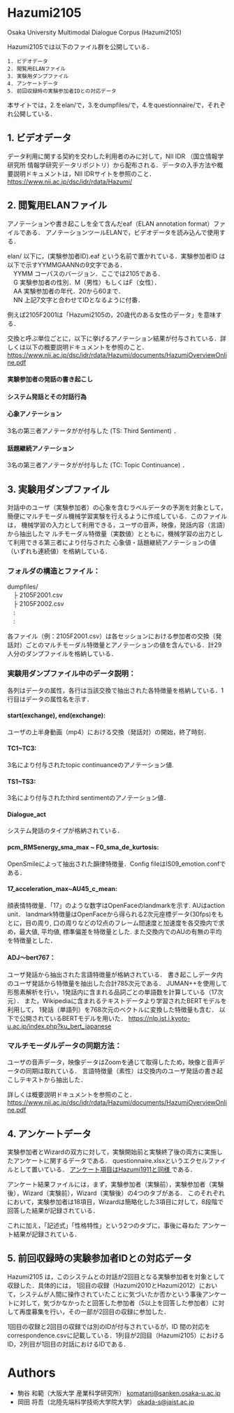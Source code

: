 ﻿# Hazumi2105
Osaka University Multimodal Dialogue Corpus (Hazumi2105)

Hazumi2105では以下のファイル群を公開している．
```
1. ビデオデータ
2. 閲覧用ELANファイル
3. 実験用ダンプファイル
4. アンケートデータ
5. 前回収録時の実験参加者IDとの対応データ
```
本サイトでは，2.をelan/で，3.をdumpfiles/で，4.をquestionnaire/で，それぞれ公開している．

## 1. ビデオデータ
データ利用に関する契約を交わした利用者のみに対して，NII IDR （国立情報学研究所 情報学研究データリポジトリ）から配布される．データの入手方法や概要説明ドキュメントは，NII IDRサイトを参照のこと． https://www.nii.ac.jp/dsc/idr/rdata/Hazumi/

## 2. 閲覧用ELANファイル
アノテーションや書き起こしを全て含んだeaf（ELAN annotation format）ファイルである．
アノテーションツールELANで，ビデオデータを読み込んで使用する．

elan/ 以下に，(実験参加者ID).eaf という名前で置かれている．実験参加者ID
は以下で示すYYMMGAANNの9文字である．  
　YYMM コーパスのバージョン．ここでは2105である．  
　G 実験参加者の性別．M（男性）もしくはF（女性）．  
　AA 実験参加者の年代．20から60まで．  
　NN 上記7文字と合わせてIDとなるように付番．

例えば2105F2001は「Hazumi2105の，20歳代のある女性のデータ」を意味する．

交換と呼ぶ単位ごとに，以下に挙げるアノテーション結果が付与されている．詳しくは以下の概要説明ドキュメントを参照のこと．
https://www.nii.ac.jp/dsc/idr/rdata/Hazumi/documents/HazumiOverviewOnline.pdf

#### 実験参加者の発話の書き起こし
#### システム発話とその対話行為
#### 心象アノテーション
3名の第三者アノテータがが付与した (TS: Third Sentiment) ．

#### 話題継続アノテーション
3名の第三者アノテータがが付与した (TC: Topic Continuance) ．


## 3. 実験用ダンプファイル
対話中のユーザ（実験参加者）の心象を含むラベルデータの予測を対象として， 簡便にマルチモーダル機械学習実験を行えるように作成している．このファイルは， 機械学習の入力として利用できる，ユーザの音声，映像，発話内容（言語）から抽出したマ ルチモーダル特徴量（実数値）とともに，機械学習の出力として利用できる第三者により付与された 心象値・話題継続アノテーションの値（いずれも連続値）を格納している．

### フォルダの構造とファイル：
dumpfiles/      
　├ 2105F2001.csv　  
　├ 2105F2002.csv　  
　:  
　:  

各ファイル（例：2105F2001.csv）は各セッションにおける参加者の交換（発話対）ごとのマルチモーダル特徴量とアノテーションの値を含んでいる．計29人分のダンプファイルを格納している．

### 実験用ダンプファイル中のデータ説明：
各列はデータの属性，各行は当該交換で抽出された各特徴量を格納している．1行目はデータの属性名を示す．


#### start(exchange), end(exchange):
ユーザの上半身動画（mp4）における交換（発話対）の開始，終了時刻．

#### TC1~TC3:
3名により付与されたtopic continuanceのアノテーション値.

#### TS1~TS3:
3名により付与されたthird sentimentのアノテーション値．

#### Dialogue_act
システム発話のタイプが格納されている．

#### pcm_RMSenergy_sma_max ~ F0_sma_de_kurtosis:
OpenSmileによって抽出された韻律特徴量．Config fileはIS09_emotion.confである．


#### 17_acceleration_max~AU45_c_mean:
顔表情特徴量．「17」のような数字はOpenFaceのlandmarkを示す. AUはaction unit．
landmark特徴量はOpenFaceから得られる2次元座標データ(30fps)をもとに，目の周り, 口の周りなどの12点のフレーム間速度と加速度を各交換内で求め，最大値, 平均値, 標準偏差を特徴量とした. また交換内でのAUの有無の平均を特徴量とした．

#### ADJ～bert767：
ユーザ発話から抽出された言語特徴量が格納されている．
書き起こしデータ内のユーザ発話から特徴量を抽出した合計785次元である．
JUMAN++を使用して形態素解析を行い，1発話内に含まれる品詞ごとの単語数を計算している（17次元）．
また，Wikipediaに含まれるテキストデータより学習されたBERTモデルを利用して，
1発話（単語列）を768次元のベクトルに変換した特徴量も含む．
以下で公開されているBERTモデルを用いた．
https://nlp.ist.i.kyoto-u.ac.jp/index.php?ku_bert_japanese


### マルチモーダルデータの同期方法：
ユーザの音声データ，映像データはZoomを通じて取得したため，映像と音声データの同期は取れている．
言語特徴量（素性）は交換内のユーザ発話の書き起こしテキストから抽出した．

詳しくは概要説明ドキュメントを参照のこと．
https://www.nii.ac.jp/dsc/idr/rdata/Hazumi/documents/HazumiOverviewOnline.pdf

## 4. アンケートデータ
実験参加者とWizardの双方に対して，実験開始前と実験終了後の両方に実施したアンケートに関するデータである．
questionnaire.xlsxというエクセルファイルとして置いている．
[アンケート項目はHazumi1911と同様
](https://github.com/ouktlab/Hazumi1911/blob/master/questionnaire/1911questionnaire_items.pdf)である．

アンケート結果ファイルには，まず，実験参加者（実験前），実験参加者（実験後），Wizard（実験前），Wizard（実験後）の4つのタブがある．
このそれぞれにおいて，実験参加者は18項目，Wizardは簡略化した3項目に対して，8段階で回答した結果が記録されている．

これに加え，「記述式」「性格特性」という2つのタブに，事後に尋ねた
アンケート結果が記録されている．

## 5. 前回収録時の実験参加者IDとの対応データ
Hazumi2105 は，このシステムとの対話が2回目となる実験参加者を対象として収録した．具体的には， 1回目の収録（Hazumi2010とHazumi2012）において，システムが人間に操作されていたことに気づいたか否かという事後アンケートに対して，気づかなかったと回答した参加者（5以上を回答した参加者）に対して再度募集を行い，その一部が2回目の収録に参加した．

1回目の収録と2回目の収録では別のIDが付与されているが，ID 間の対応をcorrespondence.csvに記載している．1列目が2回目（Hazumi2105）におけるID，2列目が1回目の対話におけるIDである．

# Authors
* 駒谷 和範（大阪大学 産業科学研究所） komatani@sanken.osaka-u.ac.jp
* 岡田 将吾（北陸先端科学技術大学院大学） okada-s@jaist.ac.jp
